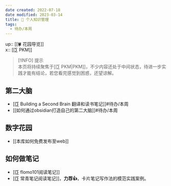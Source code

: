 ```yaml
---
date created: 2022-07-18
date modified: 2023-03-14
title: 🧀 个人知识管理
tags:
  - 待办/本周
---
```


up:: [[🍀 花园导览]]  
x:: [[∑ PKM]]

>[!INFO] 提示  
> 本页将持续聚焦于[[∑ PKM|PKM]]，不少内容还处于中间状态，待进一步实践才能有结论，若您看完感觉到困惑，还望谅解。

## 第二大脑

- [[∑ Building a Second Brain 翻译和读书笔记]]#待办/本周
- [[如何通过obsidian打造自己的第二大脑]]#待办/本周

## 数字花园

- [[本库如何免费发布至web]]

## 如何做笔记

- [[∑ flomo101阅读笔记]]
- [[∑ 常青笔记阅读笔记]]，**力荐👍**，卡片笔记写作法的模范实践案例。
